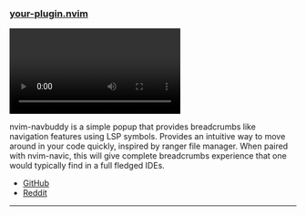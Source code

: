 <h3 id="new-your-plugin.nvim">
  <a href="#new-your-plugin.nvim">
    <span class="icon-text">
      <span class="icon">
        <i class="fa-solid fa-book"></i>
      </span>
    </span>
    <span>your-plugin.nvim</span>
  </a>
</h3>

![nvim-navbuddy](https://user-images.githubusercontent.com/43147494/227758807-13a614ff-a09d-4be0-8f6b-ac22f814ce6f.mp4)

nvim-navbuddy is a simple popup that provides breadcrumbs like navigation features using LSP symbols. Provides an intuitive way to move around in your code quickly, inspired by ranger file manager. When paired with nvim-navic, this will give complete breadcrumbs experience that one would typically find in a full fledged IDEs.

- [GitHub](https://github.com/SmiteshP/nvim-navbuddy)
- [Reddit](https://www.reddit.com/r/neovim/comments/122g5rb/introducing_nvimnavbuddy_a_simple_popup_window/)

---
